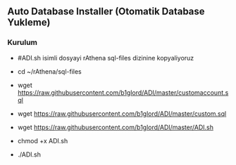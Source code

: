 ## Auto Database Installer (Otomatik Database Yukleme)

### Kurulum
* #ADI.sh isimli dosyayi rAthena sql-files dizinine kopyaliyoruz


* cd ~/rAthena/sql-files
* wget https://raw.githubusercontent.com/b1glord/ADI/master/customaccount.sql
* wget https://raw.githubusercontent.com/b1glord/ADI/master/custom.sql
* wget https://raw.githubusercontent.com/b1glord/ADI/master/ADI.sh
* chmod +x ADI.sh
* ./ADI.sh</p>

